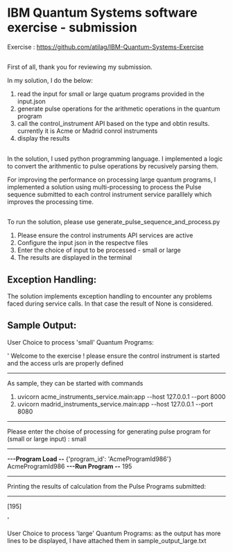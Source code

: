 # IBM Quantum Systems software exercise -  submission 

Exercise : https://github.com/atilag/IBM-Quantum-Systems-Exercise

## 
First of all, thank you for reviewing my submission.

In my solution, I do the below:
1. read the input for small or large quatum programs provided in the input.json
2. generate pulse operations for the arithmetic operations in the quantum program 
3. call the control_instrument API based on the type and obtin results. currently it is Acme or Madrid conrol instruments
4. display the results

##
In the solution, I used python programming language.
I implemented a logic to convert the arithmentic to pulse operations by recusively parsing them.

For improving the performance on processing large quantum programs, I implemented a solution using multi-processing to process the Pulse sequence submitted to each control instrument service paralllely which improves the processing time.

##
To run the solution, please use generate_pulse_sequence_and_process.py
1. Please ensure the control instruments API services are active
2. Configure the input json in the respectve files
3. Enter the choice of input to be processed - small or large
4. The results are displayed in the terminal

Exception Handling:
------------------
The solution implements exception handling to encounter any problems faced during service calls.
In that case the result of None is considered.


Sample Output:
--------------
User Choice to process 'small' Quantum Programs:

'
Welcome to the exercise ! 
please ensure the control instrument is started and the access urls are properly defined
____________________________________________________________________________________________________________   
As sample, they can be started with commands 
 1. uvicorn acme_instruments_service.main:app --host 127.0.0.1 --port 8000 
 2. uvicorn madrid_instruments_service.main:app --host 127.0.0.1 --port 8080 
____________________________________________________________________________________________________________   
Please enter the choise of processing for generating pulse program for (small or large input) : small
 ______________________________________________________  
********---Program Load --********
{'program_id': 'AcmeProgramId986'}
AcmeProgramId986
********---Run Program --********
195
 ______________________________________________________  
Printing the results of calculation from the Pulse Programs submitted:
____________________________________________________________________________________________________________   
[195]

'


User Choice to process 'large' Quantum Programs:
as the output has more lines to be displayed, I have attached them in sample_output_large.txt
